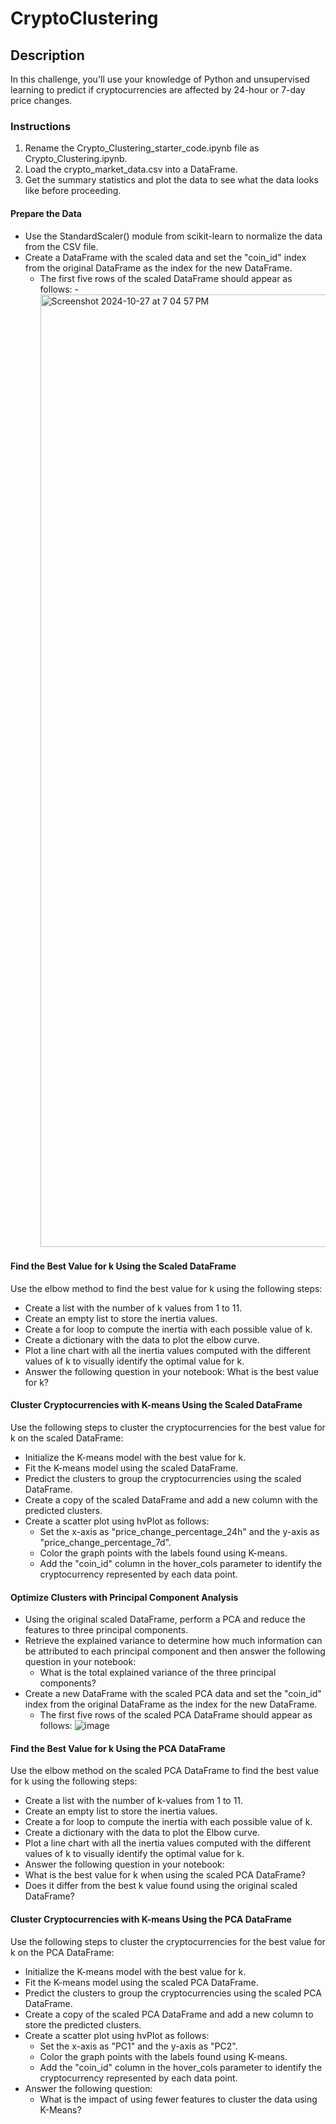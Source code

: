 # CryptoClustering

## Description
In this challenge, you'll use your knowledge of Python and unsupervised learning to predict if cryptocurrencies are affected by 24-hour or 7-day price changes.

### Instructions

1. Rename the Crypto_Clustering_starter_code.ipynb file as Crypto_Clustering.ipynb.
2. Load the crypto_market_data.csv into a DataFrame.
3. Get the summary statistics and plot the data to see what the data looks like before proceeding.

#### Prepare the Data
- Use the StandardScaler() module from scikit-learn to normalize the data from the CSV file.
- Create a DataFrame with the scaled data and set the "coin_id" index from the original DataFrame as the index for the new DataFrame.
  - The first five rows of the scaled DataFrame should appear as follows:
  -<img width="1524" alt="Screenshot 2024-10-27 at 7 04 57 PM" src="https://github.com/user-attachments/assets/0e5eed65-39fe-4663-bec5-5fa9883637cd">

#### Find the Best Value for k Using the Scaled DataFrame
Use the elbow method to find the best value for k using the following steps:
  - Create a list with the number of k values from 1 to 11.
  - Create an empty list to store the inertia values.
  - Create a for loop to compute the inertia with each possible value of k.
  - Create a dictionary with the data to plot the elbow curve.
  - Plot a line chart with all the inertia values computed with the different values of k to visually identify the optimal value for k.
  - Answer the following question in your notebook: What is the best value for k?

#### Cluster Cryptocurrencies with K-means Using the Scaled DataFrame
Use the following steps to cluster the cryptocurrencies for the best value for k on the scaled DataFrame:
  - Initialize the K-means model with the best value for k.
  - Fit the K-means model using the scaled DataFrame.
  - Predict the clusters to group the cryptocurrencies using the scaled DataFrame.
  - Create a copy of the scaled DataFrame and add a new column with the predicted clusters.
  - Create a scatter plot using hvPlot as follows:
      - Set the x-axis as "price_change_percentage_24h" and the y-axis as "price_change_percentage_7d".
      - Color the graph points with the labels found using K-means.
      - Add the "coin_id" column in the hover_cols parameter to identify the cryptocurrency represented by each data point.

#### Optimize Clusters with Principal Component Analysis
  - Using the original scaled DataFrame, perform a PCA and reduce the features to three principal components.
  - Retrieve the explained variance to determine how much information can be attributed to each principal component and then answer the following question in your notebook:
    - What is the total explained variance of the three principal components?
  - Create a new DataFrame with the scaled PCA data and set the "coin_id" index from the original DataFrame as the index for the new DataFrame.
    - The first five rows of the scaled PCA DataFrame should appear as follows:
    ![image](https://github.com/user-attachments/assets/e9e17a8d-bb19-49e7-af1d-b1821bb210a7)

#### Find the Best Value for k Using the PCA DataFrame
Use the elbow method on the scaled PCA DataFrame to find the best value for k using the following steps:
  - Create a list with the number of k-values from 1 to 11.
  - Create an empty list to store the inertia values.
  - Create a for loop to compute the inertia with each possible value of k.
  - Create a dictionary with the data to plot the Elbow curve.
  - Plot a line chart with all the inertia values computed with the different values of k to visually identify the optimal value for k.
  - Answer the following question in your notebook:
  - What is the best value for k when using the scaled PCA DataFrame?
  - Does it differ from the best k value found using the original scaled DataFrame?

#### Cluster Cryptocurrencies with K-means Using the PCA DataFrame
Use the following steps to cluster the cryptocurrencies for the best value for k on the PCA DataFrame:
  - Initialize the K-means model with the best value for k.
  - Fit the K-means model using the scaled PCA DataFrame.
  - Predict the clusters to group the cryptocurrencies using the scaled PCA DataFrame.
  - Create a copy of the scaled PCA DataFrame and add a new column to store the predicted clusters.
  - Create a scatter plot using hvPlot as follows:
      - Set the x-axis as "PC1" and the y-axis as "PC2".
      - Color the graph points with the labels found using K-means.
      - Add the "coin_id" column in the hover_cols parameter to identify the cryptocurrency represented by each data point.
  - Answer the following question:
      - What is the impact of using fewer features to cluster the data using K-Means?


